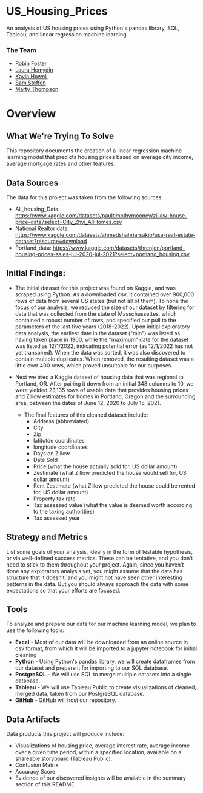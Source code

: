 # US_Housing_Prices
An analysis of US housing prices using Python's pandas library, SQL, Tableau, and linear regression machine learning.

### The Team
- [Robin Foster](https://github.com/rloufoster)
- [Laura Hemydin](https://github.com/L-Hmd)
- [Kayla Howell](https://github.com/kbowling74)
- [Sam Steffen](https://github.com/SamSteffen)
- [Marty Thompson](https://github.com/martyet1)

# Overview
## What We're Trying To Solve
This repository documents the creation of a linear regression machine learning model that predicts housing prices based on average city income, average mortgage rates and other features.

## Data Sources
The data for this project was taken from the following sources:
- All_housing_Data: https://www.kaggle.com/datasets/paultimothymooney/zillow-house-price-data?select=City_Zhvi_AllHomes.csv
- National Realtor data: https://www.kaggle.com/datasets/ahmedshahriarsakib/usa-real-estate-dataset?resource=download
- Portland_data: https://www.kaggle.com/datasets/threnjen/portland-housing-prices-sales-jul-2020-jul-2021?select=portland_housing.csv


## Initial Findings:
- The initial dataset for this project was found on Kaggle, and was scraped using Python. As a downloaded csv, it contained over 900,000 rows of data from several US states (but not all of them). To hone the focus of our analysis, we reduced the size of our dataset by filtering for data that was collected from the state of Masschussettes, which contained a robust number of rows, and specified our pull to the parameters of the last five years (2018-2022). Upon initial exploratory data analysis, the earliest date in the dataset ("min") was listed as having taken place in 1900, while the "maximum" date for the dataset was listed as 12/1/2022, indicating potential error (as 12/1/2022 has not yet transpired). When the data was sorted, it was also discovered to contain multiple duplicates. When removed, the resulting dataset was a little over 400 rows, which proved unsuitable for our purposes.

- Next we tried a Kaggle dataset of housing data that was regional to Portland, OR. After pairing it down from an initial 348 columns to 10, we were yielded 23,135 rows of usable data that provides housing prices and Zillow estimates for homes in Portland, Oregon and the surrounding area, between the dates of June 12, 2020 to July 15, 2021.
    * The final features of this cleaned dataset include:
        - Address (abbreviated)
        - City
        - Zip
        - latitutde coordinates
        - longitude coordinates
        - Days on Zillow
        - Date Sold
        - Price (what the house actually sold for, US dollar amount)
        - Zestimate (what Zillow predicted the house would sell for, US dollar amount)
        - Rent Zestimate (what Zillow predicted the house could be rented for, US dollar amount)
        - Property tax rate
        - Tax assessed value (what the value is deemed worth according to the taxing authorities)
        - Tax assessed year

## Strategy and Metrics
List some goals of your analysis, ideally in the form of testable hypothesis, or via well-defined success metrics. These can be tentative, and you don’t need to stick to them throughout your project. Again, since you haven’t done any exploratory analysis yet, you might assume that the data has structure that it doesn’t, and you might not have seen other interesting patterns in the data. But you should always approach the data with some expectations so that your efforts are focused.

## Tools
To analyze and prepare our data for our machine learning model, we plan to use the following tools:
- **Excel** - Most of our data will be downloaded from an online source in csv format, from which it will be imported to a jupyter notebook for initial cleaning
- **Python** - Using Python's pandas library, we will create dataframes from our dataset and prepare it for importing to our SQL database.
- **PostgreSQL** - We will use SQL to merge multiple datasets into a single database.
- **Tableau** - We will use Tableau Public to create visualizations of cleaned, merged data, taken from our PostgreSQL database. 
- **GitHub** - GitHub will host our repository.

## Data Artifacts
Data products this project will produce include:
- Visualizations of housing price, average interest rate, average income over a given time period, within a specified location, available on a shareable storyboard (Tableau Public).
- Confusion Matrix
- Accuracy Score
- Evidence of our discovered insights will be available in the summary section of this README.
